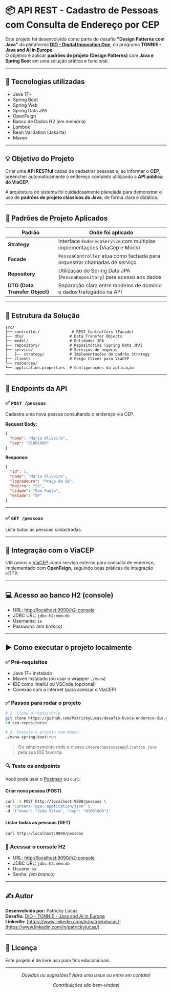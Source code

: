 # 📦 API REST - Cadastro de Pessoas com Consulta de Endereço por CEP

Este projeto foi desenvolvido como parte do desafio **"Design Patterns com Java"** da plataforma **[DIO - Digital Innovation One](https://www.dio.me/)**, no programa **TONNIE - Java and AI in Europe**.  
O objetivo é aplicar **padrões de projeto (Design Patterns)** com **Java e Spring Boot** em uma solução prática e funcional.

---

## 🚀 Tecnologias utilizadas

- Java 17+
- Spring Boot
- Spring Web
- Spring Data JPA
- OpenFeign
- Banco de Dados H2 (em memória)
- Lombok
- Bean Validation (Jakarta)
- Maven

---

## 💡 Objetivo do Projeto

Criar uma **API RESTful** capaz de cadastrar pessoas e, ao informar o **CEP**, preencher automaticamente o endereço completo utilizando a **API pública do ViaCEP**.

A arquitetura do sistema foi cuidadosamente planejada para demonstrar o uso de **padrões de projeto clássicos do Java**, de forma clara e didática.

---

## 📐 Padrões de Projeto Aplicados

| Padrão              | Onde foi aplicado                                                                 |
|---------------------|-----------------------------------------------------------------------------------|
| **Strategy**        | Interface `EnderecoService` com múltiplas implementações (ViaCep e Mock)         |
| **Facade**          | `PessoaController` atua como fachada para orquestrar chamadas de serviço         |
| **Repository**      | Utilização do Spring Data JPA (`PessoaRepository`) para acesso aos dados         |
| **DTO (Data Transfer Object)** | Separação clara entre modelos de domínio e dados trafegados na API          |

---

## 🧱 Estrutura da Solução

```
src/
├── controller/              # REST Controllers (Facade)
├── dto/                    # Data Transfer Objects
├── model/                  # Entidades JPA
├── repository/             # Repositórios (Spring Data JPA)
├── service/                # Serviços de negócio
│   ├── strategy/           # Implementações do padrão Strategy
├── client/                 # Feign Client para ViaCEP
└── resources/
└── application.properties  # Configurações da aplicação
```

---

## 📲 Endpoints da API

### ✅ `POST /pessoas`

Cadastra uma nova pessoa consultando o endereço via CEP.

**Request Body:**

```json
{
  "nome": "Maria Oliveira",
  "cep": "01001000"
}
```

**Response:**

```json
{
  "id": 1,
  "nome": "Maria Oliveira",
  "logradouro": "Praça da Sé",
  "bairro": "Sé",
  "cidade": "São Paulo",
  "estado": "SP"
}
```

---

### ✅ `GET /pessoas`

Lista todas as pessoas cadastradas.

---

## 🔌 Integração com o ViaCEP

Utilizamos o [ViaCEP](https://viacep.com.br/) como serviço externo para consulta de endereço, implementado com **OpenFeign**, seguindo boas práticas de integração HTTP.

---

## 💻 Acesso ao banco H2 (console)

- URL: [http://localhost:9090/h2-console](http://localhost:9090/h2-console)
- JDBC URL: `jdbc:h2:mem:db`
- Username: `sa`
- Password: *(em branco)*

---

## ▶️ Como executar o projeto localmente

### ✅ Pré-requisitos

- Java 17+ instalado
- Maven instalado (ou usar o wrapper `./mvnw`)
- IDE como IntelliJ ou VSCode (opcional)
- Conexão com a internet (para acessar o ViaCEP)

### ✅ Passos para rodar o projeto

```bash
# 1. Clone o repositório
git clone https://github.com/PatrickyLucas/desafio-busca-endereco-dio.git
cd seu-repositorio

# 2. Execute o projeto com Maven
./mvnw spring-boot:run
```

> Ou simplesmente rode a classe `EnderecopessoasApplication.java` pela sua IDE favorita.

### 🔍 Teste os endpoints

Você pode usar o [Postman](https://www.postman.com/) ou `curl`:

#### Criar nova pessoa (POST)

```bash
curl -X POST http://localhost:9090/pessoas \
-H "Content-Type: application/json" \
-d '{"nome": "João Silva", "cep": "01001000"}'
```

#### Listar todas as pessoas (GET)

```bash
curl http://localhost:9090/pessoas
```

### 🧪 Acessar o console H2

- URL: [http://localhost:9090/h2-console](http://localhost:9090/h2-console)
- JDBC URL: `jdbc:h2:mem:db`
- Usuário: `sa`
- Senha: *(em branco)*

---

## ✍️ Autor

**Desenvolvido por:** Patricky Lucas  
**Desafio:** [DIO - TONNIE - Java and AI in Europe](https://www.dio.me/)  
**LinkedIn:** [https://www.linkedin.com/in/patrickylucas/](https://www.linkedin.com/in/patrickylucas/)

---

## 📄 Licença

Este projeto é de livre uso para fins educacionais.

----------------------------------------------------------------------------------------

<p align="center"><em>Dúvidas ou sugestões? Abra uma issue ou entre em contato!</em></p>
<p align="center"><em>Contribuições são bem-vindas!</em></p>
